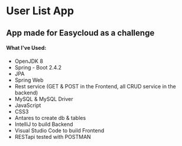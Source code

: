 # User List App
## App made for Easycloud as a challenge

#### What I've Used:
* OpenJDK 8
* Spring - Boot 2.4.2
* JPA
* Spring Web
* Rest service (GET & POST in the Frontend, all CRUD service in the backend)
* MySQL & MySQL Driver
* JavaScript 
* CSS3
* Antares to create db & tables
* IntelliJ to build Backend
* Visual Studio Code to build Frontend
* RESTapi tested with POSTMAN